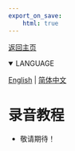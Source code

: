```yaml
---
export_on_save:
    html: true
---
```


<a href="/index_zhhans.html">返回主页</a>
<details open>
<summary>LANGUAGE</summary>

[English](tutor_record.html) | [简体中文](tutor_record_zhhans.html)
</details>

# 录音教程
- 敬请期待！